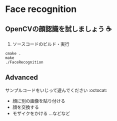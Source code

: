 # Face recognition

OpenCVの顔認識を試しましょう :coffee:
---

1. ソースコードのビルド・実行
```
cmake .
make
./FaceRecognition
```


Advanced
---

サンプルコードをいじって遊んでください :octocat:
* 顔に別の画像を貼り付ける
* 顔を交換する
* モザイクをかける ...などなど
